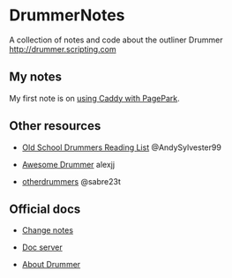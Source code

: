 # DrummerNotes

A collection of notes and code about the outliner Drummer http://drummer.scripting.com

## My notes

My first note is on <a href="https://github.com/papascott/DrummerNotes/blob/main/caddy.md">using Caddy with PagePark</a>. 

## Other resources

- <a href="http://oldschooldrummers.andysylvester.com/">Old School Drummers Reading List</a>  @AndySylvester99

- <a href="https://github.com/alexjj/awesome-drummer">Awesome Drummer</a> alexjj

- <a href="http://scripting.com/code/concordreader/?url=http://drummer.scripting.com/sabre23t/otherdrummers.opml">otherdrummers</a> @sabre23t

## Official docs

- <a href="http://scripting.com/drummer/blog/">Change notes</a>

- <a href="http://docserver.scripting.com/">Doc server</a>

- <a href="http://docserver.scripting.com/drummer/about.opml">About Drummer</a>


